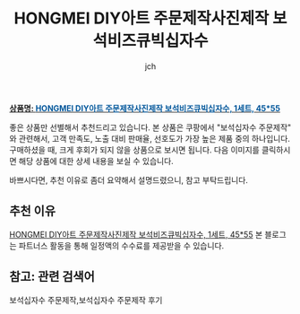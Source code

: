 ﻿---
layout: post
title: "HONGMEI DIY아트 주문제작사진제작 보석비즈큐빅십자수"
author: jch
categories: [가구/인테리어]
tags: [보석십자수 주문제작, 보석십자수 주문제작 후기]
image: https://static.coupangcdn.com/image/vendor_inventory/cb7b/895a3b97f67d58cc5e90144e766b88d1fd99745b0021efd13f8f71eaf6e6.jpg
description: "쿠팡에서 보석십자수 주문제작 관련 상품으로 가장 고객 선호도가 높은 제품 중 하나입니다."
---

<a href="https://link.coupang.com/re/AFFSDP?lptag=AF7868842&pageKey=1198242055&itemId=2182373226&vendorItemId=70180421937&traceid=V0-153-d801ab0c077a9c3f"><b>상품명: <font color='#01579B'>HONGMEI DIY아트 주문제작사진제작 보석비즈큐빅십자수, 1세트, 45\*55</font></b></a>

좋은 상품만 선별해서 추천드리고 있습니다.
본 상품은 쿠팡에서 "보석십자수 주문제작" 와 관련해서, 고객 만족도, 노출 대비 판매율, 선호도가 가장 높은 제품 중의 하나입니다.
구매하셨을 때, 크게 후회가 되지 않을 상품으로 보시면 됩니다.
다음 이미지를 클릭하시면 해당 상품에 대한 상세 내용을 보실 수 있습니다.

바쁘시다면, 추천 이유로 좀더 요약해서 설명드렸으니, 참고 부탁드립니다.

## 추천 이유

<a href="https://link.coupang.com/re/AFFSDP?lptag=AF7868842&pageKey=1198242055&itemId=2182373226&vendorItemId=70180421937&traceid=V0-153-d801ab0c077a9c3f">HONGMEI DIY아트 주문제작사진제작 보석비즈큐빅십자수, 1세트, 45\*55</a>
본 블로그는 파트너스 활동을 통해 일정액의 수수료를 제공받을 수 있습니다.

## 참고: 관련 검색어

보석십자수 주문제작,보석십자수 주문제작 후기
